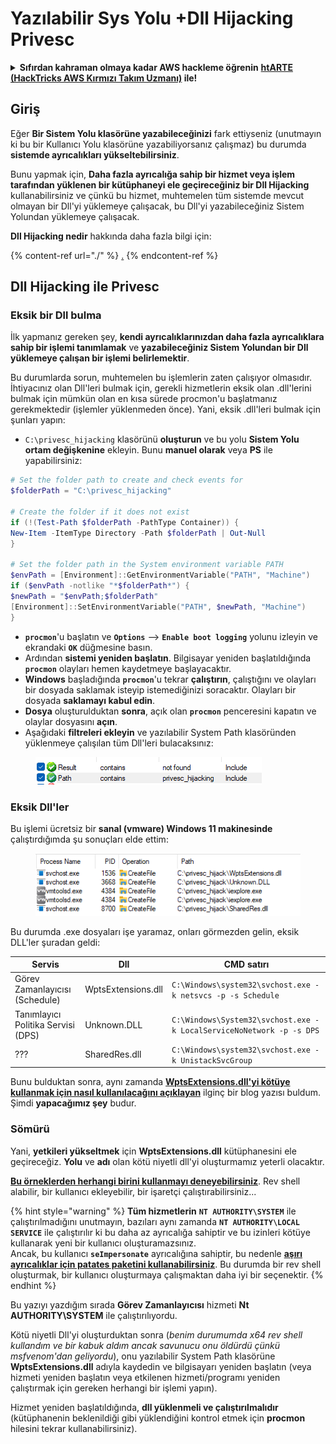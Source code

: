 # Yazılabilir Sys Yolu +Dll Hijacking Privesc

<details>

<summary><strong>Sıfırdan kahraman olmaya kadar AWS hackleme öğrenin</strong> <a href="https://training.hacktricks.xyz/courses/arte"><strong>htARTE (HackTricks AWS Kırmızı Takım Uzmanı)</strong></a><strong> ile!</strong></summary>

HackTricks'ı desteklemenin diğer yolları:

* **Şirketinizi HackTricks'te reklamını görmek istiyorsanız** veya **HackTricks'i PDF olarak indirmek istiyorsanız** [**ABONELİK PLANLARI**]'na(https://github.com/sponsors/carlospolop) göz atın!
* [**Resmi PEASS & HackTricks ürünlerini**](https://peass.creator-spring.com) edinin
* [**PEASS Ailesi'ni**](https://opensea.io/collection/the-peass-family) keşfedin, özel [**NFT'lerimiz**](https://opensea.io/collection/the-peass-family) koleksiyonumuz
* **Katılın** 💬 [**Discord grubuna**](https://discord.gg/hRep4RUj7f) veya [**telegram grubuna**](https://t.me/peass) veya bizi **Twitter** 🐦 [**@carlospolopm**](https://twitter.com/hacktricks\_live)** takip edin.**
* **Hacking hilelerinizi paylaşarak PR göndererek** [**HackTricks**](https://github.com/carlospolop/hacktricks) ve [**HackTricks Cloud**](https://github.com/carlospolop/hacktricks-cloud) github depolarına katkıda bulunun.

</details>

## Giriş

Eğer **Bir Sistem Yolu klasörüne yazabileceğinizi** fark ettiyseniz (unutmayın ki bu bir Kullanıcı Yolu klasörüne yazabiliyorsanız çalışmaz) bu durumda **sistemde ayrıcalıkları yükseltebilirsiniz**.

Bunu yapmak için, **Daha fazla ayrıcalığa sahip bir hizmet veya işlem tarafından yüklenen bir kütüphaneyi ele geçireceğiniz bir Dll Hijacking** kullanabilirsiniz ve çünkü bu hizmet, muhtemelen tüm sistemde mevcut olmayan bir Dll'yi yüklemeye çalışacak, bu Dll'yi yazabileceğiniz Sistem Yolundan yüklemeye çalışacak.

**Dll Hijacking nedir** hakkında daha fazla bilgi için:

{% content-ref url="./" %}
[.](./)
{% endcontent-ref %}

## Dll Hijacking ile Privesc

### Eksik bir Dll bulma

İlk yapmanız gereken şey, **kendi ayrıcalıklarınızdan daha fazla ayrıcalıklara sahip bir işlemi tanımlamak** ve **yazabileceğiniz Sistem Yolundan bir Dll yüklemeye çalışan bir işlemi belirlemektir**.

Bu durumlarda sorun, muhtemelen bu işlemlerin zaten çalışıyor olmasıdır. İhtiyacınız olan Dll'leri bulmak için, gerekli hizmetlerin eksik olan .dll'lerini bulmak için mümkün olan en kısa sürede procmon'u başlatmanız gerekmektedir (işlemler yüklenmeden önce). Yani, eksik .dll'leri bulmak için şunları yapın:

* `C:\privesc_hijacking` klasörünü **oluşturun** ve bu yolu **Sistem Yolu ortam değişkenine** ekleyin. Bunu **manuel olarak** veya **PS** ile yapabilirsiniz:
```powershell
# Set the folder path to create and check events for
$folderPath = "C:\privesc_hijacking"

# Create the folder if it does not exist
if (!(Test-Path $folderPath -PathType Container)) {
New-Item -ItemType Directory -Path $folderPath | Out-Null
}

# Set the folder path in the System environment variable PATH
$envPath = [Environment]::GetEnvironmentVariable("PATH", "Machine")
if ($envPath -notlike "*$folderPath*") {
$newPath = "$envPath;$folderPath"
[Environment]::SetEnvironmentVariable("PATH", $newPath, "Machine")
}
```
* **`procmon`**'u başlatın ve **`Options`** --> **`Enable boot logging`** yolunu izleyin ve ekrandaki **`OK`** düğmesine basın.
* Ardından **sistemi yeniden başlatın**. Bilgisayar yeniden başlatıldığında **`procmon`** olayları hemen kaydetmeye başlayacaktır.
* **Windows** başladığında **`procmon`**'u tekrar **çalıştırın**, çalıştığını ve olayları bir dosyada saklamak isteyip istemediğinizi soracaktır. Olayları bir dosyada **saklamayı kabul edin**.
* **Dosya** oluşturulduktan **sonra**, açık olan **`procmon`** penceresini kapatın ve olaylar dosyasını **açın**.
* Aşağıdaki **filtreleri ekleyin** ve yazılabilir System Path klasöründen yüklenmeye çalışılan tüm Dll'leri bulacaksınız:

<figure><img src="../../../.gitbook/assets/image (945).png" alt=""><figcaption></figcaption></figure>

### Eksik Dll'ler

Bu işlemi ücretsiz bir **sanal (vmware) Windows 11 makinesinde** çalıştırdığımda şu sonuçları elde ettim:

<figure><img src="../../../.gitbook/assets/image (607).png" alt=""><figcaption></figcaption></figure>

Bu durumda .exe dosyaları işe yaramaz, onları görmezden gelin, eksik DLL'ler şuradan geldi:

| Servis                         | Dll                | CMD satırı                                                           |
| ------------------------------- | ------------------ | -------------------------------------------------------------------- |
| Görev Zamanlayıcısı (Schedule) | WptsExtensions.dll | `C:\Windows\system32\svchost.exe -k netsvcs -p -s Schedule`          |
| Tanımlayıcı Politika Servisi (DPS) | Unknown.DLL        | `C:\Windows\System32\svchost.exe -k LocalServiceNoNetwork -p -s DPS` |
| ???                             | SharedRes.dll      | `C:\Windows\system32\svchost.exe -k UnistackSvcGroup`                |

Bunu bulduktan sonra, aynı zamanda [**WptsExtensions.dll'yi kötüye kullanmak için nasıl kullanılacağını açıklayan**](https://juggernaut-sec.com/dll-hijacking/#Windows\_10\_Phantom\_DLL\_Hijacking\_-\_WptsExtensionsdll) ilginç bir blog yazısı buldum. Şimdi **yapacağımız şey** budur.

### Sömürü

Yani, **yetkileri yükseltmek** için **WptsExtensions.dll** kütüphanesini ele geçireceğiz. **Yolu** ve **adı** olan kötü niyetli dll'yi oluşturmamız yeterli olacaktır.

[**Bu örneklerden herhangi birini kullanmayı deneyebilirsiniz**](./#creating-and-compiling-dlls). Rev shell alabilir, bir kullanıcı ekleyebilir, bir işaretçi çalıştırabilirsiniz...

{% hint style="warning" %}
**Tüm hizmetlerin** **`NT AUTHORITY\SYSTEM`** ile çalıştırılmadığını unutmayın, bazıları aynı zamanda **`NT AUTHORITY\LOCAL SERVICE`** ile çalıştırılır ki bu daha az ayrıcalığa sahiptir ve bu izinleri kötüye kullanarak yeni bir kullanıcı oluşturamazsınız.\
Ancak, bu kullanıcı **`seImpersonate`** ayrıcalığına sahiptir, bu nedenle [**aşırı ayrıcalıklar için patates paketini kullanabilirsiniz**](../roguepotato-and-printspoofer.md). Bu durumda bir rev shell oluşturmak, bir kullanıcı oluşturmaya çalışmaktan daha iyi bir seçenektir.
{% endhint %}

Bu yazıyı yazdığım sırada **Görev Zamanlayıcısı** hizmeti **Nt AUTHORITY\SYSTEM** ile çalıştırılıyordu.

Kötü niyetli Dll'yi oluşturduktan sonra (_benim durumumda x64 rev shell kullandım ve bir kabuk aldım ancak savunucu onu öldürdü çünkü msfvenom'dan geliyordu_), onu yazılabilir System Path klasörüne **WptsExtensions.dll** adıyla kaydedin ve bilgisayarı yeniden başlatın (veya hizmeti yeniden başlatın veya etkilenen hizmeti/programı yeniden çalıştırmak için gereken herhangi bir işlemi yapın).

Hizmet yeniden başlatıldığında, **dll yüklenmeli ve çalıştırılmalıdır** (kütüphanenin beklenildiği gibi yüklendiğini kontrol etmek için **procmon** hilesini tekrar kullanabilirsiniz).

